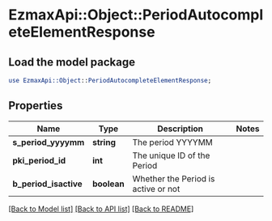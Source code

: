 # EzmaxApi::Object::PeriodAutocompleteElementResponse

## Load the model package
```perl
use EzmaxApi::Object::PeriodAutocompleteElementResponse;
```

## Properties
Name | Type | Description | Notes
------------ | ------------- | ------------- | -------------
**s_period_yyyymm** | **string** | The period YYYYMM | 
**pki_period_id** | **int** | The unique ID of the Period | 
**b_period_isactive** | **boolean** | Whether the Period is active or not | 

[[Back to Model list]](../README.md#documentation-for-models) [[Back to API list]](../README.md#documentation-for-api-endpoints) [[Back to README]](../README.md)


